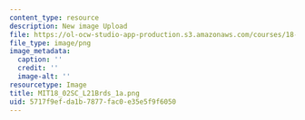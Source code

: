 ```yaml
---
content_type: resource
description: New image Upload
file: https://ol-ocw-studio-app-production.s3.amazonaws.com/courses/18-02sc-multivariable-calculus-fall-2010/5717f9efda1b7877fac0e35e5f9f6050_MIT18_02SC_L21Brds_1a.png
file_type: image/png
image_metadata:
  caption: ''
  credit: ''
  image-alt: ''
resourcetype: Image
title: MIT18_02SC_L21Brds_1a.png
uid: 5717f9ef-da1b-7877-fac0-e35e5f9f6050
---
```

